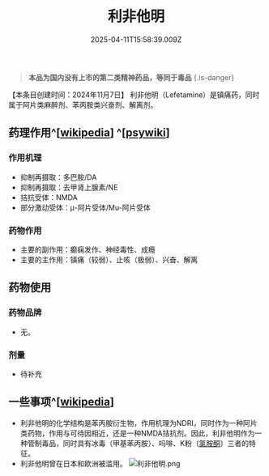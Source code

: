 ﻿---
title: 利非他明
description: 
published: true
date: 2025-04-11T15:58:39.009Z
tags: 
editor: markdown
dateCreated: 2025-04-12T10:05:12.112Z
---

> **本品为国内没有上市的第二类精神药品，等同于毒品**
{.is-danger}

【本条目创建时间：2024年11月7日】
利非他明（Lefetamine）是镇痛药，同时属于阿片类麻醉剂、苯丙胺类兴奋剂、解离剂。
## 药理作用^[[wikipedia](https://en.wikipedia.org/wiki/Lefetamine)] ^[[psywiki](https://psychonautwiki.org/wiki/Talk:Lefetamine)]
### 作用机理
- 抑制再摄取：多巴胺/DA
- 抑制再摄取：去甲肾上腺素/NE
- 拮抗受体：NMDA
- 部分激动受体：μ-阿片受体/Mu-阿片受体
### 药物作用
- 主要的副作用：癫痫发作、神经毒性、成瘾
- 主要的主作用：镇痛（较弱）、止咳（极弱）、兴奋、解离
## 药物使用
### 药物品牌
- 无。
### 剂量
- 待补充
## 一些事项^[[wikipedia](https://en.wikipedia.org/wiki/Lefetamine)]
- 利非他明的化学结构是苯丙胺衍生物，作用机理为NDRI，同时作为一种阿片类药物，作用与可待因相近，还是一种NMDA拮抗剂。因此，利非他明作为一种管制毒品，同时具有冰毒（甲基苯丙胺）、吗啡、K粉（[氯胺酮](/drug/NMDA抗抑郁)）三者的特征。
- 利非他明曾在日本和欧洲被滥用。
![利非他明.png](/imgs/利非他明.png)
